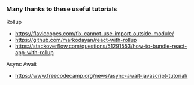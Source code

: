 ### Many thanks to these useful tutorials

Rollup
- https://flaviocopes.com/fix-cannot-use-import-outside-module/
- https://github.com/markodayan/react-with-rollup
- https://stackoverflow.com/questions/51291553/how-to-bundle-react-app-with-rollup

Async Await
- https://www.freecodecamp.org/news/async-await-javascript-tutorial/